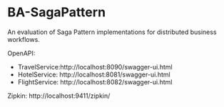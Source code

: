 # BA-SagaPattern
An evaluation of Saga Pattern implementations for distributed business workflows.



OpenAPI:
- TravelService:http://localhost:8090/swagger-ui.html
- HotelService: http://localhost:8081/swagger-ui.html
- FlightService: http://localhost:8082/swagger-ui.html

Zipkin: http://localhost:9411/zipkin/